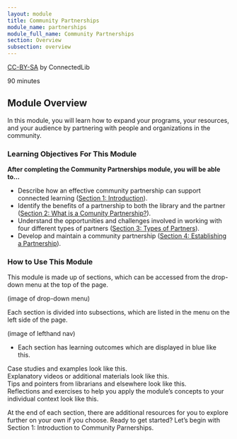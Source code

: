 ```yaml
---
layout: module
title: Community Partnerships
module_name: partnerships
module_full_name: Community Partnerships
section: Overview
subsection: overview
---
```


<p class="made-by"><a href="https://creativecommons.org/licenses/by-sa/4.0">CC-BY-SA</a> by ConnectedLib</p>

<p class="time">90 minutes</p>

## Module Overview

<p class="summary">In this module, you will learn how to expand your programs, your resources, and your audience by partnering with people and organizations in the community.</p>

### Learning Objectives For This Module

**After completing the Community Partnerships module, you will be able to…**
<ul class="fancy">
	<li>Describe how an effective community partnership can support connected learning (<a href="{{site.url}}{{site.baseurl}}/partnerships/section-1-0.md">Section 1: Introduction</a>).</li>
	<li>Identify the benefits of a partnership to both the library and the partner (<a href="{{site.url}}{{site.baseurl}}/partnerships/section-2-0/">Section 2: What is a Comunity Partnership?</a>).</li>
	<li>Understand the opportunities and challenges involved in working with four different types of partners (<a href="{{site.url}}{{site.baseurl}}/partnerships/section-3-0.md">Section 3: Types of Partners</a>).</li>
	<li>Develop and maintain a community partnership (<a href="{{site.url}}{{site.baseurl}}/partnerships/section-4.md">Section 4: Establishing a Partnership</a>).</li>
</ul>

### How to Use This Module

This module is made up of sections, which can be accessed from the drop-down menu at the top of the page.

(image of drop-down menu)

Each section is divided into subsections, which are listed in the menu on the left side of the page. 

(image of lefthand nav)

<ul class="fancy">
	<li>Each section has learning outcomes which are displayed in blue like this.</li>
</ul>

<div class="case_study_box">Case studies and examples look like this.</div>

<div class="explanatory">Explanatory videos or additional materials look like this.</div> 

<div class="tips">Tips and pointers from librarians and elsewhere look like this.</div>

<div class="reflection">Reflections and exercises to help you apply the module’s concepts to your individual context look like this.</div> 

At the end of each section, there are additional resources for you to explore further on your own if you choose.
Ready to get started? Let’s begin with Section 1: Introduction to Community Parnerships.
